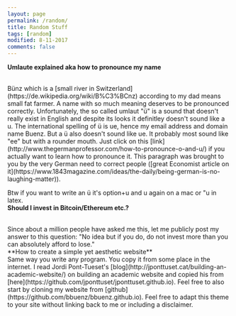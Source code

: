 ```yaml
---
layout: page
permalink: /random/
title: Random Stuff
tags: [random]
modified: 8-11-2017
comments: false
---
```


**Umlaute explained aka how to pronounce my name**

<br>
Bünz which is a [small river in Switzerland](https://de.wikipedia.org/wiki/B%C3%BCnz) according to my dad means small fat farmer. A name with so much meaning deserves to be pronounced correctly. Unfortunately, the so called umlaut "ü" is a sound that doesn't really exist in English and despite its looks it definitley doesn't sound like a u. The international spelling of ü is ue, hence my email address and domain name Buenz. But a ü also doesn't sound like ue. It probably most sound like "ee" but
with a rounder mouth. Just click on this [link](http://www.thegermanprofessor.com/how-to-pronounce-o-and-u/) if you actually want to learn how to pronounce it. This paragraph was brought to you by the very German need to correct people ([great Economist article on it](https://www.1843magazine.com/ideas/the-daily/being-german-is-no-laughing-matter)).

Btw if you want to write an ü it's option+u and u again on a mac or \"u in latex.
<br>
**Should I invest in Bitcoin/Ethereum etc.?**

<br>
Since about a million people have asked me this, let me publicly post my answer to this question: "No idea but if you do, do not invest more than you can absolutely afford to lose."

<br>
**How to create a simple yet aesthetic website**

<br>
Same way you write any program. You copy it from some place in the internet. I read Jordi Pont-Tueset's [blog](http://jponttuset.cat/building-an-academic-website/) on building an academic website and copied his from [here](https://github.com/jponttuset/jponttuset.github.io). Feel free to also start by cloning my website from [github](https://github.com/bbuenz/bbuenz.github.io). Feel free to adapt this theme to your site without linking back to me or including a disclaimer.
